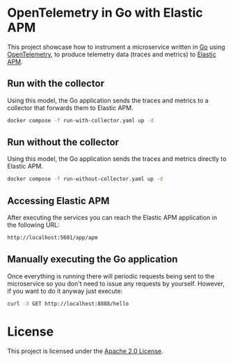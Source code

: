 # OpenTelemetry in Go with Elastic APM

This project showcase how to instrument a microservice written in [Go](https://golang.org/) using [OpenTelemetry](https://opentelemetry.io/), to produce telemetry data (traces and metrics) to [Elastic APM](https://www.elastic.co/apm).

## Run with the collector

Using this model, the Go application sends the traces and metrics to a collector that forwards them to Elastic APM.

```bash
docker compose -f run-with-collector.yaml up -d
```

## Run without the collector

Using this model, the Go application sends the traces and metrics directly to Elastic APM.

```bash
docker compose -f run-without-collector.yaml up -d
```

## Accessing Elastic APM

After executing the services you can reach the Elastic APM application in the following URL:

```bash
http://localhost:5601/app/apm
```

## Manually executing the Go application

Once everything is running there will periodic requests being sent to the microservice so you don't need to issue any requests by yourself. However, if you want to do it anyway just execute:

```bash
curl -X GET http://localhost:8888/hello
```

# License

This project is licensed under the [Apache 2.0 License](./LICENSE).